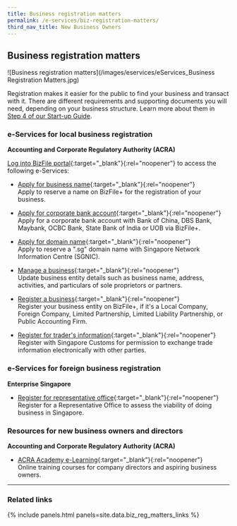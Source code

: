 ```yaml
---
title: Business registration matters
permalink: /e-services/biz-registration-matters/
third_nav_title: New Business Owners
---
```


## Business registration matters

![Business registration matters](/images/eservices/eServices_Business Registration Matters.jpg)

Registration makes it easier for the public to find your business and transact with it. There are different requirements and supporting documents you will need, depending on your business structure. Learn more about them in [Step 4 of our Start-up Guide](/start-a-business/register-your-business/).

### e-Services for local business registration

**Accounting and Corporate Regulatory Authority (ACRA)**

[Log into BizFile portal](https://www.bizfile.gov.sg){:target="\_blank"}{:rel="noopener"} to access the following e-Services:

- [Apply for business name](https://www.bizfile.gov.sg){:target="\_blank"}{:rel="noopener"}
  <br>Apply to reserve a name on BizFile+ for the registration of your business.

- [Apply for corporate bank account](https://www.bizfile.gov.sg){:target="\_blank"}{:rel="noopener"}
  <br>Apply for a corporate bank account with Bank of China, DBS Bank, Maybank, OCBC Bank, State Bank of India or UOB via BizFile+.

- [Apply for domain name](https://www.bizfile.gov.sg){:target="\_blank"}{:rel="noopener"}
  <br>Apply to reserve a ".sg" domain name with Singapore Network Information Centre (SGNIC).

- [Manage a business](https://www.bizfile.gov.sg){:target="\_blank"}{:rel="noopener"}
  <br>Update business entity details such as business name, address, activities, and particulars of sole proprietors or partners.

- [Register a business](https://www.bizfile.gov.sg){:target="\_blank"}{:rel="noopener"}
  <br>Register your business entity on BizFile+, if it's a Local Company, Foreign Company, Limited Partnership, Limited Liability Partnership, or Public Accounting Firm.

- [Register for trader's information](https://www.bizfile.gov.sg){:target="\_blank"}{:rel="noopener"}
  <br>Register with Singapore Customs for permission to exchange trade information electronically with other parties.

### e-Services for foreign business registration

**Enterprise Singapore**

- [Register for representative office](https://www.enterprisesg.gov.sg){:target="\_blank"}{:rel="noopener"}
  <br>Register for a Representative Office to assess the viability of doing business in Singapore.

### Resources for new business owners and directors

**Accounting and Corporate Regulatory Authority (ACRA)**

- [ACRA Academy e-Learning](https://elearn.acra.gov.sg/acra/AAEnrolment/PublicCoursewareListings.aspx){:target="\_blank"}{:rel="noopener"}
  <br>Online training courses for company directors and aspiring business owners.

---

### Related links

{% include panels.html panels=site.data.biz_reg_matters_links %}
